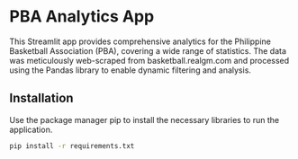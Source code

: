 # PBA Analytics App
This Streamlit app provides comprehensive analytics for the Philippine Basketball Association (PBA), covering a wide range of statistics. The data was meticulously web-scraped from basketball.realgm.com and processed using the Pandas library to enable dynamic filtering and analysis.

## Installation
Use the package manager pip to install the necessary libraries to run the application.
```bash
pip install -r requirements.txt
```
